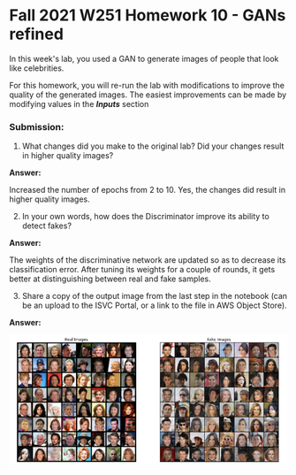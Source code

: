 # Fall 2021 W251 Homework 10 - GANs refined

In this week's lab, you used a GAN to generate images of people that look like celebrities.

For this homework, you will re-run the lab with modifications to improve the quality of the generated images. The easiest improvements can be made by modifying values in the **_Inputs_** section

### Submission:
1. What changes did you make to the original lab? Did your changes result in higher quality images?

**Answer:**

Increased the number of epochs from 2 to 10. Yes, the changes did result in higher quality images.

2. In your own words, how does the Discriminator improve its ability to detect fakes?

**Answer:**

The weights of the discriminative network are updated so as to decrease its classification error. After tuning its weights for a couple of rounds, it gets better at distinguishing between real and fake samples.

3. Share a copy of the output image from the last step in the notebook (can be an upload to the ISVC Portal, or a link to the file in AWS Object Store).

**Answer:**

![image](hw10_output.png)
